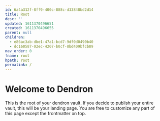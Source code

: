 ```yaml
---
id: 6a4a312f-8ff9-400c-888c-d33848bd2d14
title: Root
desc: ''
updated: 1611370496651
created: 1611370496655
parent: null
children:
  - e86ac3ab-dbe1-47a1-bcd7-9df0d0490b40
  - dc160587-02ec-4207-b0cf-8bd409bfcb89
nav_order: 0
fname: root
hpath: root
permalink: /
---
```

# Welcome to Dendron

This is the root of your dendron vault. If you decide to publish your entire vault, this will be your landing page. You are free to customize any part of this page except the frontmatter on top. 

